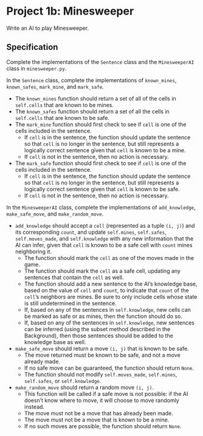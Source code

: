 # Project 1b: Minesweeper

Write an AI to play Minesweeper.

## Specification

Complete the implementations of the `Sentence` class and the `MinesweeperAI` class in `minesweeper.py`.

In the `Sentence` class, complete the implementations of `known_mines`, `known_safes`, `mark_mine`, and `mark_safe`.

 - The `known_mines` function should return a set of all of the cells in `self.cells` that are known to be mines.
 - The `known_safes` function should return a set of all the cells in `self.cells` that are known to be safe.
 - The `mark_mine` function should first check to see if `cell` is one of the cells included in the sentence.
    - If `cell` is in the sentence, the function should update the sentence so that `cell` is no longer in the sentence, but still represents a logically correct sentence given that `cell` is known to be a mine.
    - If `cell` is not in the sentence, then no action is necessary.
 - The `mark_safe` function should first check to see if `cell` is one of the cells included in the sentence.
    - If `cell` is in the sentence, the function should update the sentence so that `cell` is no longer in the sentence, but still represents a logically correct sentence given that `cell` is known to be safe.
    - If `cell` is not in the sentence, then no action is necessary.

In the `MinesweeperAI` class, complete the implementations of `add_knowledge`, `make_safe_move`, and `make_random_move`.

- `add_knowledge` should accept a `cell` (represented as a tuple `(i, j)`) and its corresponding `count`, and update `self.mines`, `self.safes`, `self.moves_made`, and `self.knowledge` with any new information that the AI can infer, given that `cell` is known to be a safe cell with `count` mines neighboring it.
    - The function should mark the `cell` as one of the moves made in the game.
    - The function should mark the `cell` as a safe cell, updating any sentences that contain the `cell` as well.
    - The function should add a new sentence to the AI’s knowledge base, based on the value of `cell` and `count`, to indicate that `count` of the `cell`’s neighbors are mines. Be sure to only include cells whose state is still undetermined in the sentence.
    - If, based on any of the sentences in `self.knowledge`, new cells can be marked as safe or as mines, then the function should do so.
    - If, based on any of the sentences in `self.knowledge`, new sentences can be inferred (using the subset method described in the Background), then those sentences should be added to the knowledge base as well.
- `make_safe_move` should return a move `(i, j)` that is known to be safe.
    - The move returned must be known to be safe, and not a move already made.
    - If no safe move can be guaranteed, the function should return `None`.
    - The function should not modify `self.moves_made`, `self.mines`, `self.safes`, or `self.knowledge`.
- `make_random_move` should return a random move `(i, j)`.
    - This function will be called if a safe move is not possible: if the AI doesn’t know where to move, it will choose to move randomly instead.
    - The move must not be a move that has already been made.
    - The move must not be a move that is known to be a mine.
    - If no such moves are possible, the function should return `None`.

